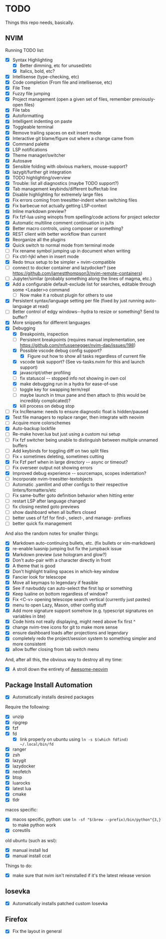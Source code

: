 # TODO

Things this repo needs, basically.

## NVIM

Running TODO list:

- [x] Syntax Highlighting
  - [x] Better dimming, etc for unused/etc
  - [x] Italics, bold, etc?
- [x] Intellisense (type-checking, etc)
- [x] Code completion (From file and intellisense, etc)
- [x] File Tree
- [x] Fuzzy file jumping
- [x] Project management (open a given set of files, remember previously-open files)
- [x] File tabs
- [x] Autoformatting
- [x] Intelligent indenting on paste
- [x] Toggleable terminal
- [x] Remove trailing spaces on exit insert mode
- [x] Interactive git blame/figure out where a change came from
- [x] Command palette
- [x] LSP notifications
- [x] Theme manager/switcher
- [x] Autosave
- [x] Sensible folding with obvious markers, mouse-support?
- [x] lazygit/further git integration
- [x] TODO highlighting/overview
- [x] Trouble: list all diagnostics (maybe TODO support?)
- [x] Tab management keybinds/different buffer/tab line
- [x] Disable highlighting for extremely large files
- [x] Fix errors coming from treesitter-indent when switching files
- [x] Fix barbecue not actually getting LSP-context
- [x] Inline markdown preview?
- [x] Fix fzf-lua using winopts from spelling/code actions for project selector
- [x] Automatic multiline comment continuation in js/ts
- [x] Better macro controls, using composer or something?
- [x] REST client with better workflow than current
- [x] Reorganize all the plugins
- [x] Quick switch to normal mode from terminal mode
- [ ] Fix rename symbol jumping up in document when writing
- [ ] Fix ctrl-hjkl when in insert mode
- [x] Redo tmux setup to be simpler + nvim-compatible
- [ ] connect to docker container and lazydocker? (see https://github.com/jamestthompson3/nvim-remote-containers)
- [ ] Jupyter/similar (probably something along the lines of magma, etc.)
- [x] Add a configurable default-exclude list for searches, editable through some \<Leader\>o command
  - [ ] Now make it a robust plugin for others to use
- [x] Persistent syntax/language setting per file (fixed by just running auto-language at read)
- [ ] Better control of edgy windows--hydra to resize or something? Send to buffer?
- [x] More snippets for different languages
- [x] Debugging
  - [x] Breakpoints, inspection
  - [ ] Persistent breakpoints (requires manual implementation, see https://github.com/mfussenegger/nvim-dap/issues/198)
  - [x] Possible vscode debug config support?
    - [x] Figure out how to show all tasks regardless of current file
  - [x] vscode task support? (See vs-tasks.nvim for this and launch support)
  - [x] javascript/other profiling
  - [ ] fix statuscol -- stopped info not showing in own col
  - [x] make debugging run in a hydra for ease-of-use
  - [ ] toggle key for swapping term/repl
  - [ ] maybe launch in tmux pane and then attach to (this would be incredibly complicated)?
  - [x] kill process on debug stop
- [ ] Fix IncRename: needs to ensure diagnostic float is hidden/paused
- [x] Test file managers to replace ranger, then integrate with neovim
- [ ] Acquire more colorschemes
- [x] Auto-backup lockfile
- [ ] Re-make hover.lua but just using a custom nui setup
- [ ] Fix fzf switcher being unable to distinguish between multiple unnamed buffers
- [ ] Add keybinds for toggling diff on two split files
- [ ] Fix `x` sometimes deleting, sometimes cutting
- [x] Fix Fzf perf when in large directory -- async or timeout?
- [ ] Fix overseer output not showing errors
- [x] Improved debug experience -- sourcemaps, scopes indentation?
- [ ] Incorporate nvim-treesitter-textobjects
- [ ] Automatic .yamllint and other configs to their respective linters/formatters/etc
- [ ] Fix same-buffer goto definition behavior when hitting enter
- [ ] restart LSP after language changed
- [ ] fix closing nested goto previews
- [ ] show dashboard when all buffers closed
- [ ] better uses of fzf for find-, select-, and manage- prefixes
- [ ] better quick fix management

And also the random notes for smaller things:

- [x] Markdown auto-continuing bullets, etc. (fix bullets or vim-markdown)
- [x] re-enable luasnip jumping but fix the jumpback issue
- [x] Markdown preview (use hologram and glow?)
- [x] Don't auto-pair with a character directly in front
- [x] A theme that is good
- [x] Don't highlight trailing spaces in which-key window
- [x] Fancier look for telescope
- [x] Move all keymaps to legendary if feasible
- [x] See if navbuddy can auto-select the first lsp or something
- [x] Keep lualine on bottom regardless of window?
- [x] Fix \<C-v\> opening telescope search vertical (currently just pastes)
- [x] menu to open Lazy, Mason, other config stuff
- [x] Add more signature support somehow (e.g. typescript signatures on variables in bte)
- [x] Code hints not really displaying, might need above fix first ^
- [x] change nvim-tree icons for git to make more sense
- [x] ensure dashboard loads after projections and legendary
- [x] completely redo the project/session system to something simpler and more consistent
- [x] allow buffer closing from tab switch menu

And, after all this, the obvious way to destroy all my time:

- [x] A stroll down the entirety of [Awesome-neovim](https://github.com/rockerBOO/awesome-neovim)

## Package Install Automation

- [x] Automatically installs desired packages

Require the following:

- [x] unzip
- [x] ripgrep
- [x] fzf
- [x] fd
  - [x] link properly on ubuntu using `ln -s $(which fdfind) ~/.local/bin/fd`
- [x] ranger
- [x] zsh
- [x] lazygit
- [x] lazydocker
- [x] neofetch
- [x] btop
- [x] luarocks
- [x] latest lua
- [x] cmake
- [x] tldr

macos specific:

- [x] macos specific, python: use `ln -sf "$(brew --prefix)/bin/python"{3,}` to make python work
- [x] coreutils

old ubuntu (such as wsl):

- [x] manual install lsd
- [x] manual install ccat

Things to do:

- [x] make sure that nvim isn't reinstalled if it's the latest release version

## Iosevka

- [x] Automatically installs patched custom Iosevka

## Firefox

- [x] Fix the layout in general
